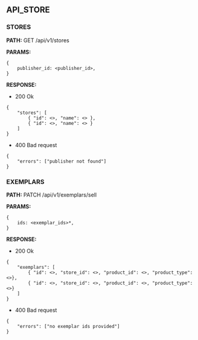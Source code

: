 ## API_STORE

### STORES  
**PATH:** GET /api/v1/stores

**PARAMS:**

```
{  
    publisher_id: <publisher_id>,  
}  
```

**RESPONSE:**  

* 200 Ok
```
{
    "stores": [
        { "id": <>, "name": <> },
        { "id": <>, "name": <> }
    ]
}
```

* 400 Bad request
```
{
    "errors": ["publisher not found"]
}
```



### EXEMPLARS
**PATH:** PATCH /api/v1/exemplars/sell

**PARAMS:**

```
{  
    ids: <exemplar_ids>*,  
}  
```

**RESPONSE:**  

* 200 Ok
```
{
    "exemplars": [
        { "id": <>, "store_id": <>, "product_id": <>, "product_type": <>},
        { "id": <>, "store_id": <>, "product_id": <>, "product_type": <>}
    ]
}
```

* 400 Bad request
```
{
    "errors": ["no exemplar ids provided"]
}
```
